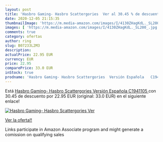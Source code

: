 ```yaml
---
layout: post
title: 'Hasbro Gaming- Hasbro Scattergories  Ver al 30.45 % de descuento'
date: 2020-12-05 21:15:35
thumbnailImage: 'https://m.media-amazon.com/images/I/4130ZHagKdL._SL200_.jpg'
images: [ 'https://m.media-amazon.com/images/I/4130ZHagKdL._SL200_.jpg' ]
comments: true
category: ofertas
author: ring
slug: B07233L2M3
description:
actualPrice: 22.95 EUR
currency: EUR
price: 22.95
comparePrice: 33.0 EUR
inStock: true
prodname: 'Hasbro Gaming- Hasbro Scattergories  Versión Española   C1941105 '
---
```


Está [Hasbro Gaming- Hasbro Scattergories  Versión Española   C1941105 ](https://www.amazon.es/dp/B07233L2M3/?tag=tolees-21) con 30.45 de descuento por 22.95 EUR (original: 33.0 EUR) en el siguiente enlace!

[![Hasbro Gaming- Hasbro Scattergories  Ver](https://m.media-amazon.com/images/I/4130ZHagKdL._SL200_.jpg)](https://www.amazon.es/dp/B07233L2M3/?tag=tolees-21)

[Ver la oferta!!](https://www.amazon.es/dp/B07233L2M3/?tag=tolees-21)

Links participate in Amazon Associate program and might generate a comission on qualifying sales


